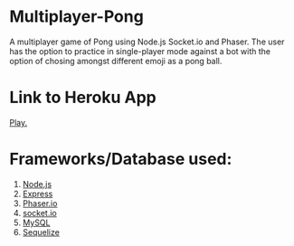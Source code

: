 # Multiplayer-Pong
A multiplayer game of Pong using Node.js Socket.io and Phaser.
The user has the option to practice in single-player mode against a bot with the option of chosing amongst different emoji as a pong ball.

# Link to Heroku App
[Play.](https://multiplayer-pong-ifjs.herokuapp.com/)

# Frameworks/Database used:
1. [Node.js](https://nodejs.org/en/)
2. [Express](https://www.npmjs.com/package/express)
3. [Phaser.io](http://phaser.io/)
4. [socket.io](https://socket.io/)
5. [MySQL](https://www.mysql.com/)
6. [Sequelize](http://docs.sequelizejs.com/)
